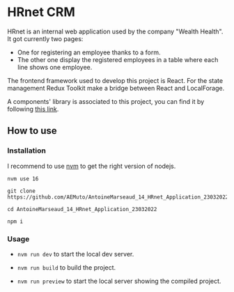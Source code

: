 # HRnet CRM

HRnet is an internal web application used by the company "Wealth Health".
It got currently two pages: 
- One for registering an employee thanks to a form.
- The other one display the registered employees in a table where each line shows one employee.

The frontend framework used to develop this project is React. For the state management Redux Toolkit
make a bridge between React and LocalForage.

A components' library is associated to this project, you can find it by following [this link](https://github.com/AEMuto/AntoineMarseaud_14_HRnet_React_Library_23032022).

## How to use

### Installation

I recommend to use [nvm](https://github.com/nvm-sh/nvm) to get the right version of nodejs.

```shell
nvm use 16
```

```shell
git clone https://github.com/AEMuto/AntoineMarseaud_14_HRnet_Application_23032022
```

```shell
cd AntoineMarseaud_14_HRnet_Application_23032022
```

```shell
npm i
```
### Usage

- `nvm run dev` to start the local dev server.

- `nvm run build` to build the project.

- `nvm run preview` to start the local server showing the compiled project.